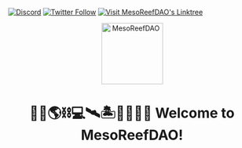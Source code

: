 [![Discord](https://img.shields.io/discord/1146886362193207347?color=5865F2&label=MesoReefDAO&logo=discord&style=flat-square)](https://discord.gg/deQphfGcz9)
[![Twitter Follow](https://img.shields.io/twitter/follow/mesoreefdao.svg?style=social)](https://twitter.com/mesoreefdao)
[![Visit MesoReefDAO's Linktree](https://img.shields.io/badge/Visit_Linktree-MesoReefDAO-brightgreen?style=flat-square)](https://linktr.ee/mesoreefdao)

<div align="center" style="margin-top: 1em; margin-bottom: 3em;">
 <a href="https://linktr.ee/mesoreefdao"><img alt="MesoReefDAO" src="https://www.notion.so/image/https%3A%2F%2Fprod-files-secure.s3.us-west-2.amazonaws.com%2F204a97ea-28b3-4030-931c-910b4cd1b6bd%2F8232f17e-7188-4eae-93b3-01a26e8231f4%2FUntitled.png?table=block&id=bd0da745-6015-466e-8c76-d2c1eb7cdd73&spaceId=204a97ea-28b3-4030-931c-910b4cd1b6bd&width=2000&userId=5d4aa647-b1c4-4c2c-974a-e1ba3116de4b&cache=v2" width="125"></a>
  <h1>🌊🔬🌎⛓💻🛰️🏝️🌱🤿🐠✨ Welcome to MesoReefDAO!</h1>
</div>
